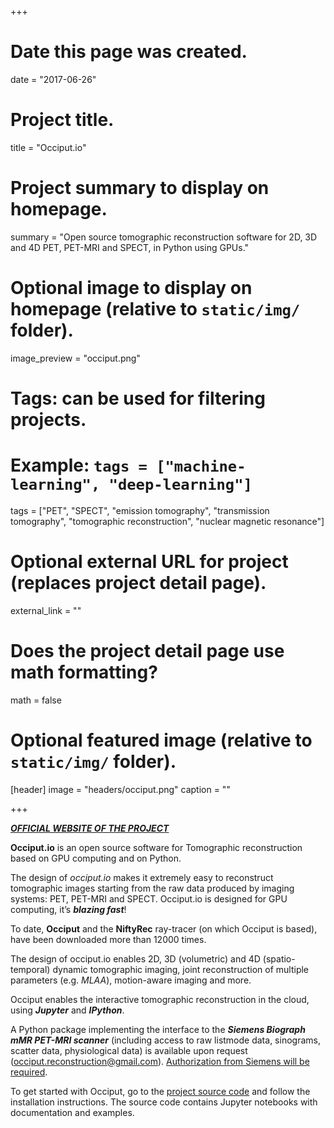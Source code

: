 +++
# Date this page was created.
date = "2017-06-26"

# Project title.
title = "Occiput.io"

# Project summary to display on homepage.
summary = "Open source tomographic reconstruction software for 2D, 3D and 4D PET, PET-MRI and SPECT, in Python using GPUs."

# Optional image to display on homepage (relative to `static/img/` folder).
image_preview = "occiput.png"

# Tags: can be used for filtering projects.
# Example: `tags = ["machine-learning", "deep-learning"]`
tags = ["PET", "SPECT", "emission tomography", "transmission tomography",
            "tomographic reconstruction", "nuclear magnetic resonance"]

# Optional external URL for project (replaces project detail page).
external_link = ""

# Does the project detail page use math formatting?
math = false

# Optional featured image (relative to `static/img/` folder).
[header]
image = "headers/occiput.png"
caption = ""

+++

[***OFFICIAL WEBSITE OF THE PROJECT***](http://tomographylab.scienceontheweb.net/)

**Occiput.io** is an open source software for Tomographic reconstruction based on GPU computing and on Python.

The design of *occiput.io* makes it extremely easy to reconstruct tomographic images starting from the raw data produced by imaging systems: PET, PET-MRI and SPECT. Occiput.io is designed for GPU computing, it’s ***blazing fast***!

To date, **Occiput** and the **NiftyRec** ray-tracer (on which Occiput is based), have been downloaded more than 12000 times.

The design of occiput.io enables 2D, 3D (volumetric) and 4D (spatio-temporal) dynamic tomographic imaging, joint reconstruction of multiple parameters (e.g. *MLAA*), motion-aware imaging and more.

Occiput enables the interactive tomographic reconstruction in the cloud, using ***Jupyter*** and ***IPython***.

A Python package implementing the interface to the ***Siemens Biograph mMR PET-MRI scanner*** (including access to raw listmode data, sinograms, scatter data, physiological data) is available upon request (occiput.reconstruction@gmail.com). <u>Authorization from Siemens will be required</u>.

To get started with Occiput, go to the [project source code](https://github.com/TomographyLab/Occiput)  and follow the installation instructions. The source code contains Jupyter notebooks with documentation and examples.
